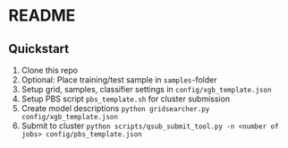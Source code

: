 # README

## Quickstart

1. Clone this repo
2. Optional: Place training/test sample in `samples`-folder
3. Setup grid, samples, classifier settings in `config/xgb_template.json`
4. Setup PBS script `pbs_template.sh` for cluster submission
5. Create model descriptions `python gridsearcher.py config/xgb_template.json`
6. Submit to cluster `python scripts/qsub_submit_tool.py -n <number of jobs> config/pbs_template.json`
